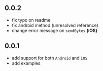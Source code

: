 ## 0.0.2
* fix typo on readme
* fix android method (unresolved reference)
* change error message on `sendBytes` **(iOS)**
## 0.0.1

* add support for both `Android` and `iOS`
* add examples